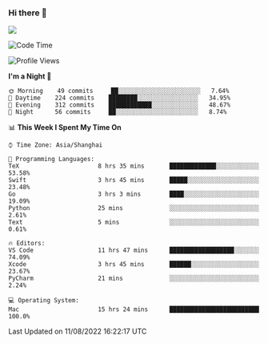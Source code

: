 ### Hi there 👋

<!--
**JJAYCHEN1e/jjaychen1e** is a ✨ _special_ ✨ repository because its `README.md` (this file) appears on your GitHub profile.

Here are some ideas to get you started:

- 🔭 I’m currently working on ...
- 🌱 I’m currently learning ...
- 👯 I’m looking to collaborate on ...
- 🤔 I’m looking for help with ...
- 💬 Ask me about ...
- 📫 How to reach me: ...
- 😄 Pronouns: ...
- ⚡ Fun fact: ...
-->

[![](https://github-readme-stats.vercel.app/api?username=jjaychen1e&show_icons=true)](https://github.com/jjaychen1e/github-readme-stats?count_private=true)

<!--START_SECTION:waka-->
![Code Time](http://img.shields.io/badge/Code%20Time-0%20secs-blue)

![Profile Views](http://img.shields.io/badge/Profile%20Views-1-blue)

**I'm a Night 🦉** 

```text
🌞 Morning    49 commits     ██░░░░░░░░░░░░░░░░░░░░░░░   7.64% 
🌆 Daytime    224 commits    ████████░░░░░░░░░░░░░░░░░   34.95% 
🌃 Evening    312 commits    ████████████░░░░░░░░░░░░░   48.67% 
🌙 Night      56 commits     ██░░░░░░░░░░░░░░░░░░░░░░░   8.74%

```


📊 **This Week I Spent My Time On** 

```text
⌚︎ Time Zone: Asia/Shanghai

💬 Programming Languages: 
TeX                      8 hrs 35 mins       █████████████░░░░░░░░░░░░   53.58% 
Swift                    3 hrs 45 mins       █████░░░░░░░░░░░░░░░░░░░░   23.48% 
Go                       3 hrs 3 mins        ████░░░░░░░░░░░░░░░░░░░░░   19.09% 
Python                   25 mins             ░░░░░░░░░░░░░░░░░░░░░░░░░   2.61% 
Text                     5 mins              ░░░░░░░░░░░░░░░░░░░░░░░░░   0.61%

🔥 Editors: 
VS Code                  11 hrs 47 mins      ██████████████████░░░░░░░   74.09% 
Xcode                    3 hrs 45 mins       ██████░░░░░░░░░░░░░░░░░░░   23.67% 
PyCharm                  21 mins             ░░░░░░░░░░░░░░░░░░░░░░░░░   2.24%

💻 Operating System: 
Mac                      15 hrs 24 mins      █████████████████████████   100.0%

```


 Last Updated on 11/08/2022 16:22:17 UTC
<!--END_SECTION:waka-->
